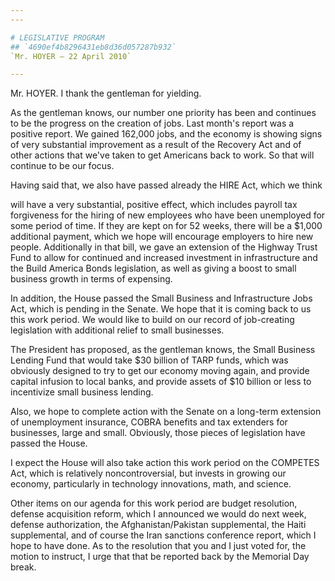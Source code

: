 ```yaml
---
---

# LEGISLATIVE PROGRAM
## `4690ef4b8296431eb8d36d057287b932`
`Mr. HOYER — 22 April 2010`

---
```



Mr. HOYER. I thank the gentleman for yielding.

As the gentleman knows, our number one priority has been and 
continues to be the progress on the creation of jobs. Last month's 
report was a positive report. We gained 162,000 jobs, and the economy 
is showing signs of very substantial improvement as a result of the 
Recovery Act and of other actions that we've taken to get Americans 
back to work. So that will continue to be our focus.

Having said that, we also have passed already the HIRE Act, which we 
think


will have a very substantial, positive effect, which includes payroll 
tax forgiveness for the hiring of new employees who have been 
unemployed for some period of time. If they are kept on for 52 weeks, 
there will be a $1,000 additional payment, which we hope will encourage 
employers to hire new people. Additionally in that bill, we gave an 
extension of the Highway Trust Fund to allow for continued and 
increased investment in infrastructure and the Build America Bonds 
legislation, as well as giving a boost to small business growth in 
terms of expensing.

In addition, the House passed the Small Business and Infrastructure 
Jobs Act, which is pending in the Senate. We hope that it is coming 
back to us this work period. We would like to build on our record of 
job-creating legislation with additional relief to small businesses.

The President has proposed, as the gentleman knows, the Small 
Business Lending Fund that would take $30 billion of TARP funds, which 
was obviously designed to try to get our economy moving again, and 
provide capital infusion to local banks, and provide assets of $10 
billion or less to incentivize small business lending.

Also, we hope to complete action with the Senate on a long-term 
extension of unemployment insurance, COBRA benefits and tax extenders 
for businesses, large and small. Obviously, those pieces of legislation 
have passed the House.

I expect the House will also take action this work period on the 
COMPETES Act, which is relatively noncontroversial, but invests in 
growing our economy, particularly in technology innovations, math, and 
science.

Other items on our agenda for this work period are budget resolution, 
defense acquisition reform, which I announced we would do next week, 
defense authorization, the Afghanistan/Pakistan supplemental, the Haiti 
supplemental, and of course the Iran sanctions conference report, which 
I hope to have done. As to the resolution that you and I just voted 
for, the motion to instruct, I urge that that be reported back by the 
Memorial Day break.